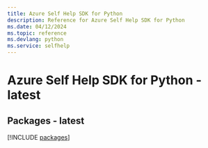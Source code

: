 ```yaml
---
title: Azure Self Help SDK for Python
description: Reference for Azure Self Help SDK for Python
ms.date: 04/12/2024
ms.topic: reference
ms.devlang: python
ms.service: selfhelp
---
```

# Azure Self Help SDK for Python - latest
## Packages - latest
[!INCLUDE [packages](self-help-index.md)]
